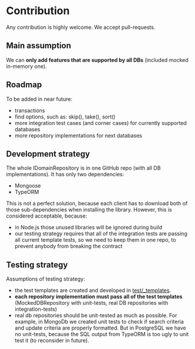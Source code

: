 # Contribution

Any contribution is highly welcome. We accept pull-requests.

## Main assumption

We can **only add features that are supported by all DBs** (included mocked in-memory one).

## Roadmap

To be added in near future:

- transactions
- find options, such as: skip(), take(), sort()
- more integration test cases (and corner cases) for currently supported databases
- more repository implementations for next databases

## Development strategy

The whole IDomainRepository is in one GitHub repo (with all DB implementations). It has only two dependencies:

- Mongoose
- TypeORM

This is not a perfect solution, because each client has to download both of those sub-dependencies when installing the library. However, this is considered acceptable, because:

- in Node.js those unused libraries will be ignored during build
- our testing strategy requires that all of the integration tests are passing all current template tests, so we need to keep them in one repo, to prevent anybody from breaking the contract

## Testing strategy

Assumptions of testing strategy:

- the test templates are created and developed in [test/\_templates](https://github.com/lukaszwilisowski/domain-repository/tree/main/test/_templates).
- **each repository implementation must pass all of the test templates** (MockedDBRepository with unit-tests, real DB repositories with integration-tests)
- real db repositories should be unit-tested as much as possible. For example, in MongoDb we created unit tests to check if search criteria and update criteria are properly formatted. But in PostgreSQL we have no unit-tests, because the SQL output from TypeORM is too ugly to unit test it (to reconsider in future).
